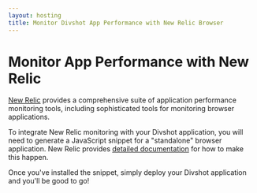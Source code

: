 ```yaml
---
layout: hosting
title: Monitor Divshot App Performance with New Relic Browser
---
```


# Monitor App Performance with New Relic

[New Relic](http://newrelic.com) provides a comprehensive suite of application
performance monitoring tools, including sophisticated tools for monitoring
browser applications.

To integrate New Relic monitoring with your Divshot application, you will need
to generate a JavaScript snippet for a "standalone" browser application. New
Relic provides [detailed documentation](https://docs.newrelic.com/docs/browser/new-relic-browser/installation-configuration/adding-apps-new-relic-browser)
for how to make this happen.

Once you've installed the snippet, simply deploy your Divshot application and
you'll be good to go!